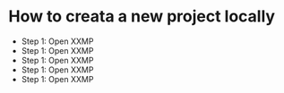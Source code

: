 # How to creata a new project locally

- Step 1: Open XXMP
- Step 1: Open XXMP
- Step 1: Open XXMP
- Step 1: Open XXMP
- Step 1: Open XXMP
